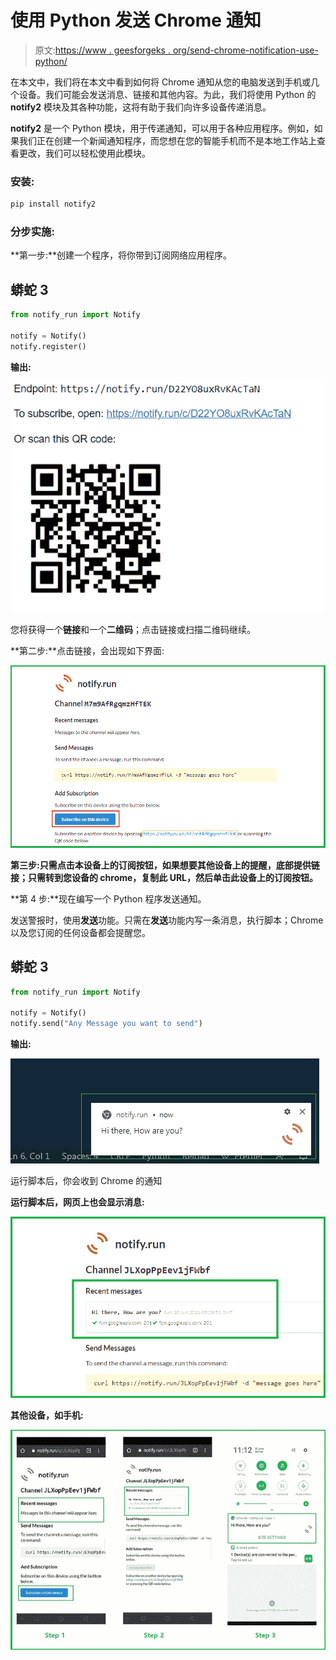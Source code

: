 # 使用 Python 发送 Chrome 通知

> 原文:[https://www . geesforgeks . org/send-chrome-notification-use-python/](https://www.geeksforgeeks.org/send-chrome-notification-using-python/)

在本文中，我们将在本文中看到如何将 Chrome 通知从您的电脑发送到手机或几个设备。我们可能会发送消息、链接和其他内容。为此，我们将使用 Python 的 **notify2** 模块及其各种功能，这将有助于我们向许多设备传递消息。

**notify2** 是一个 Python 模块，用于传递通知，可以用于各种应用程序。例如，如果我们正在创建一个新闻通知程序，而您想在您的智能手机而不是本地工作站上查看更改，我们可以轻松使用此模块。

### **安装:**

```py
pip install notify2
```

### **分步实施:**

**第一步:**创建一个程序，将你带到订阅网络应用程序。

## 蟒蛇 3

```py
from notify_run import Notify

notify = Notify()
notify.register()
```

**输出:**

![](img/648e0138d9d7b2c73d459451ffdf7e44.png)

您将获得一个**链接**和一个**二维码**；点击链接或扫描二维码继续。

**第二步:**点击链接，会出现如下界面:

![](img/4f41359f3461220dd10bdf4b46472c5c.png)

**第三步:**只需点击本设备上的**订阅按钮，如果想要其他设备上的提醒，底部提供链接；只需转到您设备的 chrome，复制此 URL，然后单击此设备上的订阅按钮。**

**第 4 步:**现在编写一个 Python 程序发送通知。

发送警报时，使用**发送**功能。只需在**发送**功能内写一条消息，执行脚本；Chrome 以及您订阅的任何设备都会提醒您。

## 蟒蛇 3

```py
from notify_run import Notify

notify = Notify()
notify.send("Any Message you want to send")
```

**输出:**

![](img/47e361258d974dde46df67f3dafdc4f3.png)

运行脚本后，你会收到 Chrome 的通知

**运行脚本后，网页上也会显示消息:**

![](img/87e7023d8dbb4c9f57f919ff8723053c.png)

**其他设备，如手机:**

![](img/dc79020e8ec783ae0ee476aa4a85c69d.png)